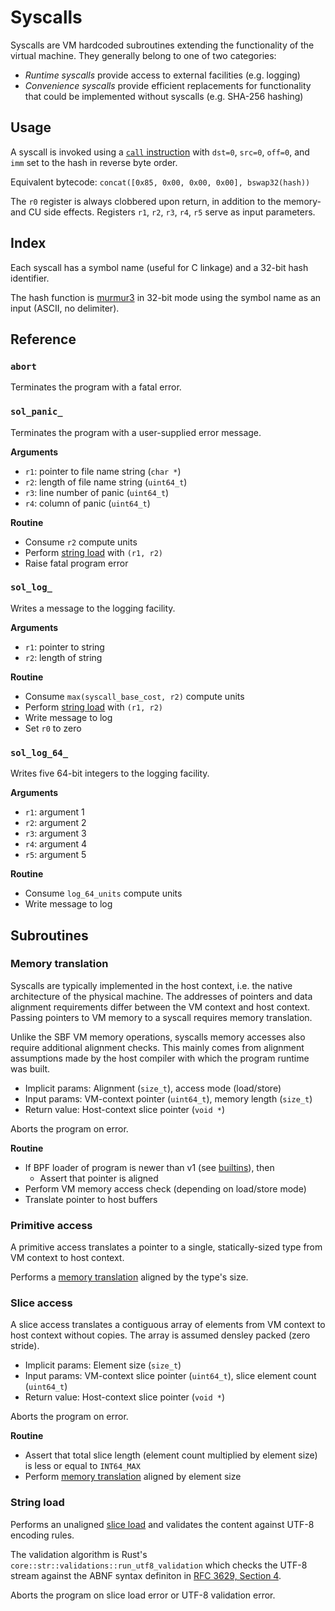 # Syscalls

Syscalls are VM hardcoded subroutines extending the functionality of the virtual machine.
They generally belong to one of two categories:

- *Runtime syscalls* provide access to external facilities (e.g. logging)
- *Convenience syscalls* provide efficient replacements for functionality that could be implemented without syscalls (e.g. SHA-256 hashing)

## Usage

A syscall is invoked using a [`call` instruction](./isa.md#call) with `dst=0`, `src=0`, `off=0`, and `imm` set to the hash in reverse byte order.

Equivalent bytecode: `concat([0x85, 0x00, 0x00, 0x00], bswap32(hash))`

The `r0` register is always clobbered upon return, in addition to the memory- and CU side effects.
Registers `r1`, `r2`, `r3`, `r4`, `r5` serve as input parameters.

## Index

Each syscall has a symbol name (useful for C linkage) and a 32-bit hash identifier.

The hash function is [murmur3](https://en.wikipedia.org/wiki/MurmurHash#MurmurHash3) in 32-bit mode
using the symbol name as an input (ASCII, no delimiter).

## Reference

### `abort`

Terminates the program with a fatal error.

### `sol_panic_`

Terminates the program with a user-supplied error message.

**Arguments**
- `r1`: pointer to file name string (`char *`)
- `r2`: length of file name string (`uint64_t`)
- `r3`: line number of panic (`uint64_t`)
- `r4`: column of panic (`uint64_t`)

**Routine**
- Consume `r2` compute units
- Perform [string load](#string-load) with `(r1, r2)`
- Raise fatal program error

### `sol_log_`

Writes a message to the logging facility.

**Arguments**
- `r1`: pointer to string
- `r2`: length of string

**Routine**
- Consume `max(syscall_base_cost, r2)` compute units
- Perform [string load](#string-load) with `(r1, r2)`
- Write message to log
- Set `r0` to zero

### `sol_log_64_`

Writes five 64-bit integers to the logging facility.

**Arguments**
- `r1`: argument 1
- `r2`: argument 2
- `r3`: argument 3
- `r4`: argument 4
- `r5`: argument 5

**Routine**
- Consume `log_64_units` compute units
- Write message to log

## Subroutines

### Memory translation

Syscalls are typically implemented in the host context, i.e. the native architecture of the physical machine.
The addresses of pointers and data alignment requirements differ between the VM context and host context.
Passing pointers to VM memory to a syscall requires memory translation.

Unlike the SBF VM memory operations, syscalls memory accesses also require additional alignment checks.
This mainly comes from alignment assumptions made by the host compiler with which the program runtime was built.

- Implicit params: Alignment (`size_t`), access mode (load/store)
- Input params: VM-context pointer (`uint64_t`), memory length (`size_t`)
- Return value: Host-context slice pointer (`void *`)

Aborts the program on error.

**Routine**
- If BPF loader of program is newer than v1 (see [builtins](../builtins/)), then
  - Assert that pointer is aligned
- Perform VM memory access check (depending on load/store mode)
- Translate pointer to host buffers

### Primitive access

A primitive access translates a pointer to a single, statically-sized type from VM context to host context.

Performs a [memory translation](#memory-translation) aligned by the type's size.

### Slice access

A slice access translates a contiguous array of elements from VM context to host context without copies.
The array is assumed densley packed (zero stride).

- Implicit params: Element size (`size_t`)
- Input params: VM-context slice pointer (`uint64_t`), slice element count (`uint64_t`)
- Return value: Host-context slice pointer (`void *`)

Aborts the program on error.

**Routine**
- Assert that total slice length (element count multiplied by element size) is less or equal to `INT64_MAX`
- Perform [memory translation](#memory-translation) aligned by element size

### String load

Performs an unaligned [slice load](#slice-access) and validates the content against UTF-8 encoding rules.

The validation algorithm is Rust's `core::str::validations::run_utf8_validation`
which checks the UTF-8 stream against the ABNF syntax definiton in [RFC 3629, Section 4](https://www.rfc-editor.org/rfc/rfc3629.html#section-4).

Aborts the program on slice load error or UTF-8 validation error.
